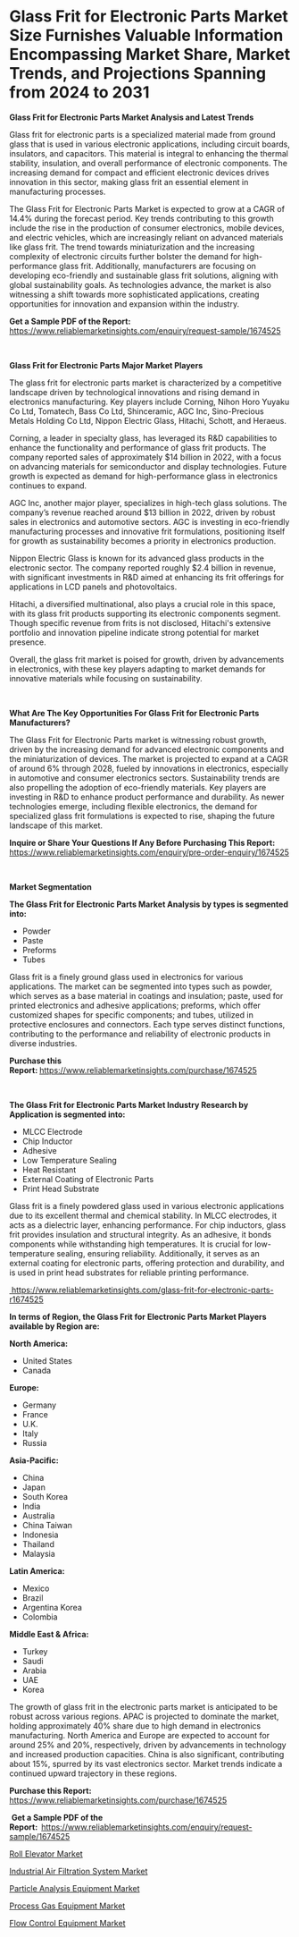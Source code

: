 <p><h1>Glass Frit for Electronic Parts Market Size Furnishes Valuable Information Encompassing Market Share, Market Trends, and Projections Spanning from 2024 to 2031</h1></p><p><strong>Glass Frit for Electronic Parts Market Analysis and Latest Trends</strong></p>
<p><p>Glass frit for electronic parts is a specialized material made from ground glass that is used in various electronic applications, including circuit boards, insulators, and capacitors. This material is integral to enhancing the thermal stability, insulation, and overall performance of electronic components. The increasing demand for compact and efficient electronic devices drives innovation in this sector, making glass frit an essential element in manufacturing processes.</p><p>The Glass Frit for Electronic Parts Market is expected to grow at a CAGR of 14.4% during the forecast period. Key trends contributing to this growth include the rise in the production of consumer electronics, mobile devices, and electric vehicles, which are increasingly reliant on advanced materials like glass frit. The trend towards miniaturization and the increasing complexity of electronic circuits further bolster the demand for high-performance glass frit. Additionally, manufacturers are focusing on developing eco-friendly and sustainable glass frit solutions, aligning with global sustainability goals. As technologies advance, the market is also witnessing a shift towards more sophisticated applications, creating opportunities for innovation and expansion within the industry.</p></p>
<p><strong>Get a Sample PDF of the Report:&nbsp;</strong> <a href="https://www.reliablemarketinsights.com/enquiry/request-sample/1674525?utm_campaign=1288&utm_medium=2&utm_source=Github&utm_content=ia&utm_term=10102024&utm_id=glass-frit-for-electronic-parts">https://www.reliablemarketinsights.com/enquiry/request-sample/1674525</a></p>
<p>&nbsp;</p>
<p><strong>Glass Frit for Electronic Parts Major Market Players</strong></p>
<p><p>The glass frit for electronic parts market is characterized by a competitive landscape driven by technological innovations and rising demand in electronics manufacturing. Key players include Corning, Nihon Horo Yuyaku Co Ltd, Tomatech, Bass Co Ltd, Shinceramic, AGC Inc, Sino-Precious Metals Holding Co Ltd, Nippon Electric Glass, Hitachi, Schott, and Heraeus.</p><p>Corning, a leader in specialty glass, has leveraged its R&D capabilities to enhance the functionality and performance of glass frit products. The company reported sales of approximately $14 billion in 2022, with a focus on advancing materials for semiconductor and display technologies. Future growth is expected as demand for high-performance glass in electronics continues to expand.</p><p>AGC Inc, another major player, specializes in high-tech glass solutions. The company’s revenue reached around $13 billion in 2022, driven by robust sales in electronics and automotive sectors. AGC is investing in eco-friendly manufacturing processes and innovative frit formulations, positioning itself for growth as sustainability becomes a priority in electronics production.</p><p>Nippon Electric Glass is known for its advanced glass products in the electronic sector. The company reported roughly $2.4 billion in revenue, with significant investments in R&D aimed at enhancing its frit offerings for applications in LCD panels and photovoltaics. </p><p>Hitachi, a diversified multinational, also plays a crucial role in this space, with its glass frit products supporting its electronic components segment. Though specific revenue from frits is not disclosed, Hitachi's extensive portfolio and innovation pipeline indicate strong potential for market presence.</p><p>Overall, the glass frit market is poised for growth, driven by advancements in electronics, with these key players adapting to market demands for innovative materials while focusing on sustainability.</p></p>
<p>&nbsp;</p>
<p><strong>What Are The Key Opportunities For Glass Frit for Electronic Parts Manufacturers?</strong></p>
<p><p>The Glass Frit for Electronic Parts market is witnessing robust growth, driven by the increasing demand for advanced electronic components and the miniaturization of devices. The market is projected to expand at a CAGR of around 6% through 2028, fueled by innovations in electronics, especially in automotive and consumer electronics sectors. Sustainability trends are also propelling the adoption of eco-friendly materials. Key players are investing in R&D to enhance product performance and durability. As newer technologies emerge, including flexible electronics, the demand for specialized glass frit formulations is expected to rise, shaping the future landscape of this market.</p></p>
<p><strong>Inquire or Share Your Questions If Any Before Purchasing This Report:</strong> <a href="https://www.reliablemarketinsights.com/enquiry/pre-order-enquiry/1674525?utm_campaign=1288&utm_medium=2&utm_source=Github&utm_content=ia&utm_term=10102024&utm_id=glass-frit-for-electronic-parts">https://www.reliablemarketinsights.com/enquiry/pre-order-enquiry/1674525</a></p>
<p>&nbsp;</p>
<p><strong>Market Segmentation</strong></p>
<p><strong>The Glass Frit for Electronic Parts Market Analysis by types is segmented into:</strong></p>
<p><ul><li>Powder</li><li>Paste</li><li>Preforms</li><li>Tubes</li></ul></p>
<p><p>Glass frit is a finely ground glass used in electronics for various applications. The market can be segmented into types such as powder, which serves as a base material in coatings and insulation; paste, used for printed electronics and adhesive applications; preforms, which offer customized shapes for specific components; and tubes, utilized in protective enclosures and connectors. Each type serves distinct functions, contributing to the performance and reliability of electronic products in diverse industries.</p></p>
<p><strong>Purchase this Report:&nbsp;</strong><a href="https://www.reliablemarketinsights.com/purchase/1674525?utm_campaign=1288&utm_medium=2&utm_source=Github&utm_content=ia&utm_term=10102024&utm_id=glass-frit-for-electronic-parts">https://www.reliablemarketinsights.com/purchase/1674525</a></p>
<p>&nbsp;</p>
<p><strong>The Glass Frit for Electronic Parts Market Industry Research by Application is segmented into:</strong></p>
<p><ul><li>MLCC Electrode</li><li>Chip Inductor</li><li>Adhesive</li><li>Low Temperature Sealing</li><li>Heat Resistant</li><li>External Coating of Electronic Parts</li><li>Print Head Substrate</li></ul></p>
<p><p>Glass frit is a finely powdered glass used in various electronic applications due to its excellent thermal and chemical stability. In MLCC electrodes, it acts as a dielectric layer, enhancing performance. For chip inductors, glass frit provides insulation and structural integrity. As an adhesive, it bonds components while withstanding high temperatures. It is crucial for low-temperature sealing, ensuring reliability. Additionally, it serves as an external coating for electronic parts, offering protection and durability, and is used in print head substrates for reliable printing performance.</p></p>
<p><a href="https://www.reliablemarketinsights.com/glass-frit-for-electronic-parts-r1674525?utm_campaign=1288&utm_medium=2&utm_source=Github&utm_content=ia&utm_term=10102024&utm_id=glass-frit-for-electronic-parts">&nbsp;https://www.reliablemarketinsights.com/glass-frit-for-electronic-parts-r1674525</a></p>
<p><strong>In terms of Region, the Glass Frit for Electronic Parts Market Players available by Region are:</strong></p>
<p>
    <p> <strong> North America: </strong>
        <ul>
            <li>United States</li>
            <li>Canada</li>
        </ul>
        </p> 
    <p> <strong> Europe: </strong>
        <ul>
            <li>Germany</li>
            <li>France</li>
            <li>U.K.</li>
            <li>Italy</li>
            <li>Russia</li>
        </ul>
        </p> 
    <p> <strong> Asia-Pacific: </strong>
        <ul>
            <li>China</li>
            <li>Japan</li>
            <li>South Korea</li>
            <li>India</li>
            <li>Australia</li>
            <li>China Taiwan</li>
            <li>Indonesia</li>
            <li>Thailand</li>
            <li>Malaysia</li>
        </ul>
        </p> 
    <p> <strong> Latin America: </strong>
        <ul>
            <li>Mexico</li>
            <li>Brazil</li>
            <li>Argentina Korea</li>
            <li>Colombia</li>
        </ul>
        </p> 
    <p> <strong> Middle East & Africa: </strong>
        <ul>
            <li>Turkey</li>
            <li>Saudi</li>
            <li>Arabia</li>
            <li>UAE</li>
            <li>Korea</li>
        </ul>
    </p>
    </p>
<p><p>The growth of glass frit in the electronic parts market is anticipated to be robust across various regions. APAC is projected to dominate the market, holding approximately 40% share due to high demand in electronics manufacturing. North America and Europe are expected to account for around 25% and 20%, respectively, driven by advancements in technology and increased production capacities. China is also significant, contributing about 15%, spurred by its vast electronics sector. Market trends indicate a continued upward trajectory in these regions.</p></p>
<p><strong>Purchase this Report: </strong><a href="https://www.reliablemarketinsights.com/purchase/1674525?utm_campaign=1288&utm_medium=2&utm_source=Github&utm_content=ia&utm_term=10102024&utm_id=glass-frit-for-electronic-parts">https://www.reliablemarketinsights.com/purchase/1674525</a></p>
<p>&nbsp;<strong>Get a Sample PDF of the Report:&nbsp;&nbsp;</strong><a href="https://www.reliablemarketinsights.com/enquiry/request-sample/1674525?utm_campaign=1288&utm_medium=2&utm_source=Github&utm_content=ia&utm_term=10102024&utm_id=glass-frit-for-electronic-parts">https://www.reliablemarketinsights.com/enquiry/request-sample/1674525</a></p>
<p><strong></strong></p>
<p><p><a href="https://www.linkedin.com/pulse/market-leaders-laggards-global-roll-elevator-trends-forecast-ghwwe?utm_campaign=1288&utm_medium=2&utm_source=Github&utm_content=ia&utm_term=10102024&utm_id=glass-frit-for-electronic-parts">Roll Elevator Market</a></p><p><a href="https://www.linkedin.com/pulse/insights-industrial-air-filtration-system-industry-market-26fze?utm_campaign=1288&utm_medium=2&utm_source=Github&utm_content=ia&utm_term=10102024&utm_id=glass-frit-for-electronic-parts">Industrial Air Filtration System Market</a></p><p><a href="https://www.linkedin.com/pulse/global-particle-analysis-equipment-market-sector2024--ce31e?utm_campaign=1288&utm_medium=2&utm_source=Github&utm_content=ia&utm_term=10102024&utm_id=glass-frit-for-electronic-parts">Particle Analysis Equipment Market</a></p><p><a href="https://www.linkedin.com/pulse/process-gas-equipment-market-growth-segmentation-regional-17p3c?utm_campaign=1288&utm_medium=2&utm_source=Github&utm_content=ia&utm_term=10102024&utm_id=glass-frit-for-electronic-parts">Process Gas Equipment Market</a></p><p><a href="https://www.linkedin.com/pulse/navigating-flow-control-equipment-market-expert-analysis-forecast-1jcac?utm_campaign=1288&utm_medium=2&utm_source=Github&utm_content=ia&utm_term=10102024&utm_id=glass-frit-for-electronic-parts">Flow Control Equipment Market</a></p></p>